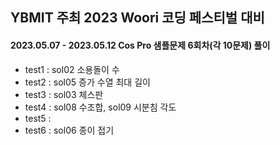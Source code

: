 ## YBMIT 주최 2023 Woori 코딩 페스티벌 대비   

#### 2023.05.07 - 2023.05.12 Cos Pro 샘플문제 6회차(각 10문제) 풀이
- test1 : sol02 소용돌이 수
- test2 : sol05 증가 수열 최대 길이
- test3 : sol03 체스판
- test4 : sol08 수조합, sol09 시분침 각도
- test5 : 
- test6 : sol06 종이 접기
